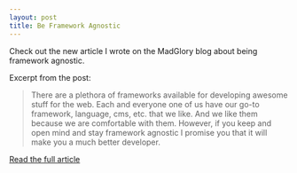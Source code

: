 ```yaml
---
layout: post
title: Be Framework Agnostic
---
```

Check out the new article I wrote on the MadGlory blog about being framework agnostic.

Excerpt from the post:

> There are a plethora of frameworks available for developing awesome stuff for the web. Each and everyone one of us have our go-to framework, language, cms, etc. that we like. And we like them because we are comfortable with them. However, if you keep and open mind and stay framework agnostic I promise you that it will make you a much better developer.

[Read the full article](http://www.madgloryint.com/blog/be-framework-agnostic)